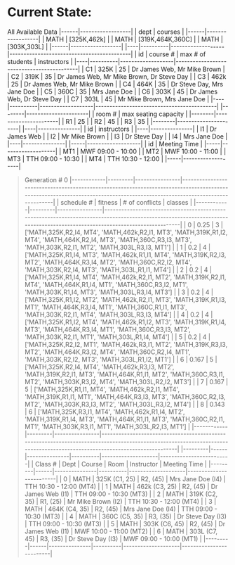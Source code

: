 # Current State:

All Available Data
|------|------------------|
| dept | courses |
|------|------------------|
| MATH | [325K,462k] |
| MATH | [319K,464K,360C] |
| MATH | [303K,303L] |
|------|------------------|
|----|----------|-------------------|-------------------------------------------|
| id | course # | max # of students | instructors |
|----|----------|-------------------|-------------------------------------------|
| C1 | 325K | 25 | Dr James Web, Mr Mike Brown |
| C2 | 319K | 35 | Dr James Web, Mr Mike Brown, Dr Steve Day |
| C3 | 462k | 25 | Dr James Web, Mr Mike Brown |
| C4 | 464K | 35 | Dr Steve Day, Mrs Jane Doe |
| C5 | 360C | 35 | Mrs Jane Doe |
| C6 | 303K | 45 | Dr James Web, Dr Steve Day |
| C7 | 303L | 45 | Mr Mike Brown, Mrs Jane Doe |
|----|----------|-------------------|-------------------------------------------|
|--------|----------------------|
| room # | max seating capacity |
|--------|----------------------|
| R1 | 25 |
| R2 | 45 |
| R3 | 35 |
|--------|----------------------|
|----|---------------|
| id | instructors |
|----|---------------|
| I1 | Dr James Web |
| I2 | Mr Mike Brown |
| I3 | Dr Steve Day |
| I4 | Mrs Jane Doe |
|----|---------------|
|-----|-------------------|
| id | Meeting Time |
|-----|-------------------|
| MT1 | MWF 09:00 - 10:00 |
| MT2 | MWF 10:00 - 11:00 |
| MT3 | TTH 09:00 - 10:30 |
| MT4 | TTH 10:30 - 12:00 |
|-----|-------------------|

> Generation # 0
> |------------|---------|----------------|--------------------------------------------------------------------------------------------------------------------------------------------------------------------------|
> | schedule # | fitness | # of conflicts | classes |
> |------------|---------|----------------|--------------------------------------------------------------------------------------------------------------------------------------------------------------------------|
> | 0 | 0.25 | 3 | ['MATH,325K,R2,I4, MT4', 'MATH,462k,R2,I1, MT3', 'MATH,319K,R1,I2, MT4', 'MATH,464K,R2,I4, MT3', 'MATH,360C,R3,I3, MT3', 'MATH,303K,R2,I1, MT2', 'MATH,303L,R3,I3, MT1'] |
> | 1 | 0.2 | 4 | ['MATH,325K,R1,I4, MT3', 'MATH,462k,R1,I1, MT4', 'MATH,319K,R2,I3, MT2', 'MATH,464K,R3,I4, MT2', 'MATH,360C,R2,I2, MT4', 'MATH,303K,R2,I4, MT3', 'MATH,303L,R1,I1, MT4'] |
> | 2 | 0.2 | 4 | ['MATH,325K,R1,I4, MT4', 'MATH,462k,R2,I1, MT2', 'MATH,319K,R2,I1, MT4', 'MATH,464K,R1,I4, MT1', 'MATH,360C,R3,I2, MT1', 'MATH,303K,R1,I4, MT3', 'MATH,303L,R3,I4, MT3'] |
> | 3 | 0.2 | 4 | ['MATH,325K,R1,I2, MT2', 'MATH,462k,R2,I1, MT3', 'MATH,319K,R1,I3, MT1', 'MATH,464K,R3,I4, MT1', 'MATH,360C,R1,I1, MT3', 'MATH,303K,R2,I1, MT4', 'MATH,303L,R3,I3, MT4'] |
> | 4 | 0.2 | 4 | ['MATH,325K,R1,I2, MT4', 'MATH,462k,R1,I2, MT3', 'MATH,319K,R1,I4, MT3', 'MATH,464K,R3,I4, MT1', 'MATH,360C,R3,I3, MT2', 'MATH,303K,R2,I1, MT1', 'MATH,303L,R1,I4, MT4'] |
> | 5 | 0.2 | 4 | ['MATH,325K,R2,I2, MT1', 'MATH,462k,R3,I1, MT2', 'MATH,319K,R3,I3, MT2', 'MATH,464K,R3,I2, MT4', 'MATH,360C,R2,I4, MT1', 'MATH,303K,R2,I2, MT3', 'MATH,303L,R1,I2, MT1'] |
> | 6 | 0.167 | 5 | ['MATH,325K,R2,I4, MT4', 'MATH,462k,R3,I3, MT2', 'MATH,319K,R2,I1, MT3', 'MATH,464K,R1,I1, MT2', 'MATH,360C,R3,I1, MT2', 'MATH,303K,R3,I2, MT4', 'MATH,303L,R2,I2, MT3'] |
> | 7 | 0.167 | 5 | ['MATH,325K,R1,I1, MT4', 'MATH,462k,R2,I1, MT4', 'MATH,319K,R1,I1, MT1', 'MATH,464K,R3,I3, MT3', 'MATH,360C,R2,I3, MT2', 'MATH,303K,R3,I3, MT2', 'MATH,303L,R3,I2, MT4'] |
> | 8 | 0.143 | 6 | ['MATH,325K,R3,I1, MT4', 'MATH,462k,R1,I4, MT2', 'MATH,319K,R1,I4, MT3', 'MATH,464K,R1,I1, MT3', 'MATH,360C,R2,I1, MT1', 'MATH,303K,R3,I1, MT1', 'MATH,303L,R2,I3, MT1'] |
> |------------|---------|----------------|--------------------------------------------------------------------------------------------------------------------------------------------------------------------------|
> |---------|------|---------------|----------|--------------------|-------------------------|
> | Class # | Dept | Course | Room | Instructor | Meeting Time |
> |---------|------|---------------|----------|--------------------|-------------------------|
> | 0 | MATH | 325K (C1, 25) | R2, (45) | Mrs Jane Doe (I4) | TTH 10:30 - 12:00 (MT4) |
> | 1 | MATH | 462k (C3, 25) | R2, (45) | Dr James Web (I1) | TTH 09:00 - 10:30 (MT3) |
> | 2 | MATH | 319K (C2, 35) | R1, (25) | Mr Mike Brown (I2) | TTH 10:30 - 12:00 (MT4) |
> | 3 | MATH | 464K (C4, 35) | R2, (45) | Mrs Jane Doe (I4) | TTH 09:00 - 10:30 (MT3) |
> | 4 | MATH | 360C (C5, 35) | R3, (35) | Dr Steve Day (I3) | TTH 09:00 - 10:30 (MT3) |
> | 5 | MATH | 303K (C6, 45) | R2, (45) | Dr James Web (I1) | MWF 10:00 - 11:00 (MT2) |
> | 6 | MATH | 303L (C7, 45) | R3, (35) | Dr Steve Day (I3) | MWF 09:00 - 10:00 (MT1) |
> |---------|------|---------------|----------|--------------------|-------------------------|
